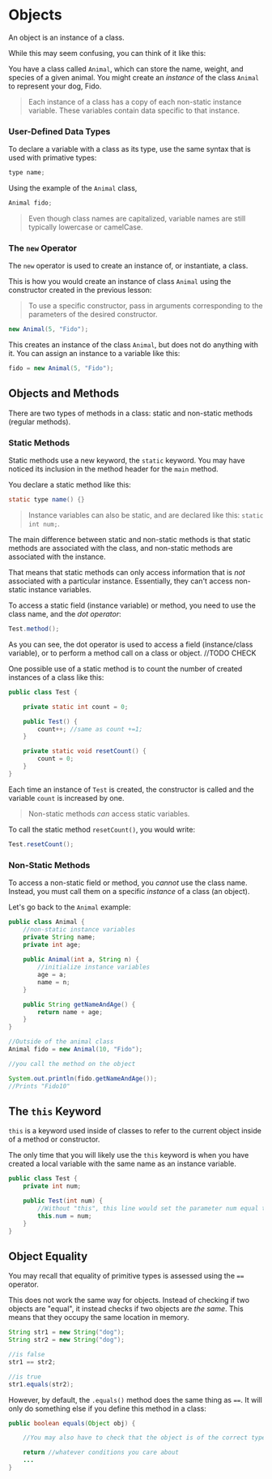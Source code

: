 # Objects

An object is an instance of a class. 

While this may seem confusing, you can think of it like this:

You have a class called ```Animal```, which can store the name, weight, and species of a given animal. You might create an *instance* of the class ```Animal``` to represent your dog, Fido. 

>Each instance of a class has a copy of each non-static instance variable. These variables contain data specific to that instance.

### User-Defined Data Types

To declare a variable with a class as its type, use the same syntax that is used with primative types:

```java
type name;
```

Using the example of the ```Animal``` class,

```java
Animal fido;
```
>Even though class names are capitalized, variable names are still typically lowercase or camelCase.

### The ```new``` Operator

The ```new``` operator is used to create an instance of, or instantiate, a class.

This is how you would create an instance of class ```Animal``` using the constructor created in the previous lesson:

>To use a specific constructor, pass in arguments corresponding to the parameters of the desired constructor.

```java
new Animal(5, "Fido");
```

This creates an instance of the class ```Animal```, but does not do anything with it. You can assign an instance to a variable like this:

```java
fido = new Animal(5, "Fido");
```

## Objects and Methods

There are two types of methods in a class: static and non-static methods (regular methods).

### Static Methods

Static methods use a new keyword, the ```static``` keyword. You may have noticed its inclusion in the method header for the ```main``` method. 

You declare a static method like this:

```java
static type name() {}
```

>Instance variables can also be static, and are declared like this: ```static int num;```.

The main difference between static and non-static methods is that static methods are associated with the class, and non-static methods are associated with the instance.

That means that static methods can only access information that is *not* associated with a particular instance. Essentially, they can't access non-static instance variables.

To access a static field (instance variable) or method, you need to use the class name, and the *dot operator*:

```java
Test.method();
```

As you can see, the dot operator is used to access a field (instance/class variable), or to perform a method call on a class or object. //TODO CHECK

One possible use of a static method is to count the number of created instances of a class like this:

```java
public class Test {

    private static int count = 0;

    public Test() {
        count++; //same as count +=1;
    }

    private static void resetCount() {
        count = 0;
    }
}
```
Each time an instance of ```Test``` is created, the constructor is called and the variable ```count``` is increased by one.

>Non-static methods *can* access static variables.

To call the static method ```resetCount()```, you would write:

```java
Test.resetCount();
```

### Non-Static Methods

To access a non-static field or method, you *cannot* use the class name. Instead, you must call them on a specific *instance* of a class (an object).

Let's go back to the ```Animal``` example:

```java
public class Animal {
    //non-static instance variables
    private String name;
    private int age;
    
    public Animal(int a, String n) {
        //initialize instance variables
        age = a;
        name = n;
    }

    public String getNameAndAge() {
        return name + age;
    }
}

//Outside of the animal class
Animal fido = new Animal(10, "Fido");

//you call the method on the object

System.out.println(fido.getNameAndAge());
//Prints "Fido10"
```


## The `this` Keyword

`this` is a keyword used inside of classes to refer to the current object inside of a method or constructor.

The only time that you will likely use the `this` keyword is when you have created a local variable with the same name as an instance variable.

```java
public class Test {
    private int num;

    public Test(int num) {
        //Without "this", this line would set the parameter num equal to itself.
        this.num = num;
    }
}
```

## Object Equality

You may recall that equality of primitive types is assessed using the `==` operator.

This does not work the same way for objects. Instead of checking if two objects are "equal", it instead checks if two objects are *the same*. This means that they occupy the same location in memory. 

```java
String str1 = new String("dog");
String str2 = new String("dog");

//is false
str1 == str2;

//is true
str1.equals(str2);
```
However, by default, the `.equals()` method does the same thing as `==`. It will only do something else if you define this method in a class:

```java
public boolean equals(Object obj) {

    //You may also have to check that the object is of the correct type. Don't worry about this now.

    return //whatever conditions you care about
    ...
}
```

